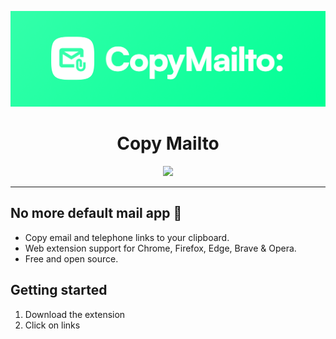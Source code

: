 ![copy-mailto](gh-assets/copy-mailto-gh.png)

<div align="center">
  <h1>Copy Mailto</h1>
  <a href="./LICENSE"><img src="https://img.shields.io/badge/license-MIT-black" /></a>
  <br />
  <hr />
</div>

## **No more default mail app** 🧩

- Copy email and telephone links to your clipboard.
- Web extension support for Chrome, Firefox, Edge, Brave & Opera.
- Free and open source.

## Getting started

1. Download the extension
2. Click on links
